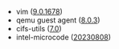 - vim ([9.0.1678](https://github.com/vim/vim/commits/v9.0.1678))
- qemu guest agent ([8.0.3](https://wiki.qemu.org/ChangeLog/8.0#Guest_agent))
- cifs-utils ([7.0](https://lists.samba.org/archive/samba-technical/2022-August/137528.html))
- intel-microcode ([20230808](https://github.com/intel/Intel-Linux-Processor-Microcode-Data-Files/releases/tag/microcode-20230808))
